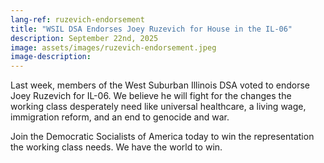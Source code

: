 ```yaml
---
lang-ref: ruzevich-endorsement
title: "WSIL DSA Endorses Joey Ruzevich for House in the IL-06"
description: September 22nd, 2025
image: assets/images/ruzevich-endorsement.jpeg
image-description:
---
```


Last week, members of the West Suburban Illinois DSA voted to endorse Joey Ruzevich for IL-06. We believe he will fight for the changes the working class desperately need like universal healthcare, a living wage, immigration reform, and an end to genocide and war. 

Join the Democratic Socialists of America today to win the representation the working class needs. We have the world to win.
